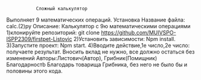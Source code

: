                Сложный калькулятор
Выполняет 9 математических операций.
                      Установка
Название файла: calc.(2)py
Описание: Калькулятор с 9ю математическими операциями
1)клонируйте репозиторий:
git clone
https://github.com/MUIVSPO-ISPP2309/firstpet-Listovic
2)Установить зависимости:
Npm install.
3)Запустите проект:
Npm start.
4)Вводите действие,1е число,2е число: получаете результат.
Вносить вклад не нужно, все должно остаться без изменений
Авторы:Листович(Автор), Грибник(Помищник)
Благодарностb
Благодарь товарища Грибника, без него не было бы и половины этого кода.

